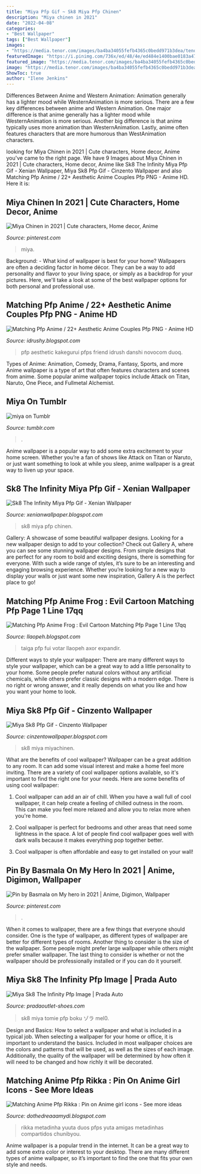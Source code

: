 ```yaml
---
title: "Miya Pfp Gif ~ Sk8 Miya Pfp Chinen"
description: "Miya chinen in 2021"
date: "2022-04-08"
categories:
- "Best Wallpaper"
tags: ["Best Wallpaper"]
images:
- "https://media.tenor.com/images/ba4ba34055fefb4365c0bedd971b3dea/tenor.gif"
featuredImage: "https://i.pinimg.com/736x/ed/48/4e/ed484e1400bae0183a47d09852260926.jpg"
featured_image: "https://media.tenor.com/images/ba4ba34055fefb4365c0bedd971b3dea/tenor.gif"
image: "https://media.tenor.com/images/ba4ba34055fefb4365c0bedd971b3dea/tenor.gif"
ShowToc: true
author: "Ilene Jenkins"
---
```



Differences Between Anime and Western Animation: Animation generally has a lighter mood while WesternAnimation is more serious.
There are a few key differences between anime and Western Animation. One major difference is that anime generally has a lighter mood while WesternAnimation is more serious. Another big difference is that anime typically uses more animation than WesternAnimation. Lastly, anime often features characters that are more humorous than WestAnimation characters.

	

		
looking for Miya Chinen in 2021 | Cute characters, Home decor, Anime you've came to the right page. We have 9 Images about Miya Chinen in 2021 | Cute characters, Home decor, Anime like Sk8 The Infinity Miya Pfp Gif - Xenian Wallpaper, Miya Sk8 Pfp Gif - Cinzento Wallpaper and also Matching Pfp Anime / 22+ Aesthetic Anime Couples Pfp PNG - Anime HD. Here it is:
		
    
## Miya Chinen In 2021 | Cute Characters, Home Decor, Anime

<img loading=lazy src="https://i.pinimg.com/736x/ed/48/4e/ed484e1400bae0183a47d09852260926.jpg" onerror="this.onerror=null;this.src='https://tse3.mm.bing.net/th?id=OIP.DM37HQjUjwIcpoq07SMQaQHaD3&amp;pid=15.1';" alt="Miya Chinen in 2021 | Cute characters, Home decor, Anime">

_Source: pinterest.com_

>miya. 

	

Background: - What kind of wallpaper is best for your home?
Wallpapers are often a deciding factor in home décor. They can be a way to add personality and flavor to your living space, or simply as a backdrop for your pictures. Here, we'll take a look at some of the best wallpaper options for both personal and professional use.

    
## Matching Pfp Anime / 22+ Aesthetic Anime Couples Pfp PNG - Anime HD

<img loading=lazy src="https://i.pinimg.com/736x/e2/9d/b2/e29db2252c9321cfc8f6b3c0c9a80197.jpg" onerror="this.onerror=null;this.src='https://tse2.mm.bing.net/th?id=OIP.c6l2WKroCWi2Vvk7Ev7WaAHaHa&amp;pid=15.1';" alt="Matching Pfp Anime / 22+ Aesthetic Anime Couples Pfp PNG - Anime HD">

_Source: idrushy.blogspot.com_

>pfp aesthetic kakegurui pfps friend idrush danshi novocom duoq. 

	

Types of Anime: Animation, Comedy, Drama, Fantasy, Sports, and more
Anime wallpaper is a type of art that often features characters and scenes from anime. Some popular anime wallpaper topics include Attack on Titan, Naruto, One Piece, and Fullmetal Alchemist.

    
## Miya On Tumblr

<img loading=lazy src="https://66.media.tumblr.com/c416b341692cc56f7a80cedb409f5a49/tumblr_poj4arkYl61x2iix2o1_250.gif" onerror="this.onerror=null;this.src='https://tse1.mm.bing.net/th?id=OIP.dEwMuNUHW0dyCuLPMaKdmAAAAA&amp;pid=15.1';" alt="miya on Tumblr">

_Source: tumblr.com_

>. 

	

Anime wallpaper is a popular way to add some extra excitement to your home screen. Whether you’re a fan of shows like Attack on Titan or Naruto, or just want something to look at while you sleep, anime wallpaper is a great way to liven up your space.

    
## Sk8 The Infinity Miya Pfp Gif - Xenian Wallpaper

<img loading=lazy src="https://64.media.tumblr.com/3b02983d104f6ff48d3fa83d9a2f052e/38ad8c5fba9dad54-fa/s1280x1920/bc6b4e8ba03ba6bbfa37049ae7fd9fdc2d72d779.gifv" onerror="this.onerror=null;this.src='https://tse4.mm.bing.net/th?id=OIP.XDUh-XPFSlCgfa4_oqtWXgHaEJ&amp;pid=15.1';" alt="Sk8 The Infinity Miya Pfp Gif - Xenian Wallpaper">

_Source: xenianwallpaper.blogspot.com_

>sk8 miya pfp chinen. 

	

Gallery: A showcase of some beautiful wallpaper designs.
Looking for a new wallpaper design to add to your collection? Check out Gallery A, where you can see some stunning wallpaper designs. From simple designs that are perfect for any room to bold and exciting designs, there is something for everyone. With such a wide range of styles, it’s sure to be an interesting and engaging browsing experience. Whether you’re looking for a new way to display your walls or just want some new inspiration, Gallery A is the perfect place to go!





	
	
    
## Matching Pfp Anime Frog : Evil Cartoon Matching Pfp Page 1 Line 17qq

<img loading=lazy src="https://64.media.tumblr.com/5bf4841a17bb8e0aedbdb8c5492f82fa/tumblr_p7ossrT95B1w6g4kio1_1280.jpg" onerror="this.onerror=null;this.src='https://tse3.mm.bing.net/th?id=OIP.4NXYoytTYaI_bxKo09JdFQHaJG&amp;pid=15.1';" alt="Matching Pfp Anime Frog : Evil Cartoon Matching Pfp Page 1 Line 17qq">

_Source: llaopeh.blogspot.com_

>taiga pfp fui votar llaopeh axor expandir. 

	

Different ways to style your wallpaper:
There are many different ways to style your wallpaper, which can be a great way to add a little personality to your home. Some people prefer natural colors without any artificial chemicals, while others prefer classic designs with a modern edge. There is no right or wrong answer, and it really depends on what you like and how you want your home to look.

    
## Miya Sk8 Pfp Gif - Cinzento Wallpaper

<img loading=lazy src="https://media.tenor.com/images/ba4ba34055fefb4365c0bedd971b3dea/tenor.gif" onerror="this.onerror=null;this.src='https://tse2.mm.bing.net/th?id=OIP.ukujQFX--0NlwL7dlxs96gAAAA&amp;pid=15.1';" alt="Miya Sk8 Pfp Gif - Cinzento Wallpaper">

_Source: cinzentowallpaper.blogspot.com_

>sk8 miya miyachinen. 

	

What are the benefits of cool wallpaper?
Wallpaper can be a great addition to any room. It can add some visual interest and make a home feel more inviting. There are a variety of cool wallpaper options available, so it's important to find the right one for your needs. Here are some benefits of using cool wallpaper: 
1. Cool wallpaper can add an air of chill. When you have a wall full of cool wallpaper, it can help create a feeling of chilled outness in the room. This can make you feel more relaxed and allow you to relax more when you're home. 

2. Cool wallpaper is perfect for bedrooms and other areas that need some lightness in the space. A lot of people find cool wallpaper goes well with dark walls because it makes everything pop together better. 

3. Cool wallpaper is often affordable and easy to get installed on your wall!

    
## Pin By Basmala On My Hero In 2021 | Anime, Digimon, Wallpaper

<img loading=lazy src="https://i.pinimg.com/736x/9e/b8/d3/9eb8d38c6a933031d2c540364f165d3c.jpg" onerror="this.onerror=null;this.src='https://tse3.mm.bing.net/th?id=OIP.7NU3Nt-6cswLxNSa9qrrhQHaHS&amp;pid=15.1';" alt="Pin by Basmala on My hero in 2021 | Anime, Digimon, Wallpaper">

_Source: pinterest.com_

>. 

	

When it comes to wallpaper, there are a few things that everyone should consider. One is the type of wallpaper, as different types of wallpaper are better for different types of rooms. Another thing to consider is the size of the wallpaper. Some people might prefer large wallpaper while others might prefer smaller wallpaper. The last thing to consider is whether or not the wallpaper should be professionally installed or if you can do it yourself.

    
## Miya Sk8 The Infinity Pfp Image | Prada Auto

<img loading=lazy src="https://i2.wp.com/64.media.tumblr.com/b2a5016367b695aa83fb0eb906112fe0/773e915c39d6fa8f-ec/s1280x1920/d6f171490e9421ea02413391ec9239ec7e4f3ab0.jpg?w=512&amp;strip=all" onerror="this.onerror=null;this.src='https://tse1.mm.bing.net/th?id=OIP.xE9tbeHlmCZbkk2dPNaNHAHaHa&amp;pid=15.1';" alt="Miya Sk8 The Infinity Pfp Image | Prada Auto">

_Source: pradaoutlet-shoes.com_

>sk8 miya tomie pfp boku ゾラ mel0. 

	

Design and Basics: How to select a wallpaper and what is included in a typical job.
When selecting a wallpaper for your home or office, it is important to understand the basics. Included in most wallpaper choices are the colors and patterns that will be used, as well as the sizes of each image. Additionally, the quality of the wallpaper will be determined by how often it will need to be changed and how richly it will be decorated.

    
## Matching Anime Pfp Rikka : Pin On Anime Girl Icons - See More Ideas

<img loading=lazy src="https://i.pinimg.com/originals/95/49/6a/95496ae71e72ff8123758c148cbf5fdb.jpg" onerror="this.onerror=null;this.src='https://tse3.mm.bing.net/th?id=OIP.1shm1H3fBLKZSaULdf8bWwHaHa&amp;pid=15.1';" alt="Matching Anime Pfp Rikka : Pin on Anime girl icons - See more ideas">

_Source: dothedreaaamydi.blogspot.com_

>rikka metadinha yuuta duos pfps yuta amigas metadinhas compartidos chunibyou. 

	

Anime wallpaper is a popular trend in the internet. It can be a great way to add some extra color or interest to your desktop. There are many different types of anime wallpaper, so it’s important to find the one that fits your own style and needs.

